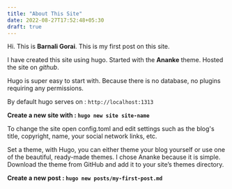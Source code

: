 ```yaml
---
title: "About This Site"
date: 2022-08-27T17:52:48+05:30
draft: true
---
```


Hi. This is **Barnali Gorai**. 
This is my first post on this site.

I have created this site using hugo.
Started with the **Ananke** theme.
Hosted the site on *github*.

Hugo is super easy to start with. Because there is no database, no plugins requiring any permissions.

By default hugo serves on : `http://localhost:1313`


**Create a new site with : `hugo new site site-name`**

To change the site open config.toml and edit settings such as the blog's title, copyright, name, your social network links, etc.


Set a theme, with Hugo, you can either theme your blog yourself or use one of the beautiful, ready-made themes. I chose Ananke because it is simple. Download the theme from GitHub and add it to your site’s themes directory.


**Create a new post : `hugo new posts/my-first-post.md`**